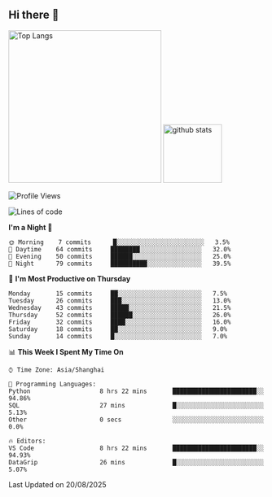 ## Hi there 👋
<p align="left"> 
  <img alt="Top Langs" height="300px" src="https://github-readme-stats.vercel.app/api/top-langs/?username=Sierraki&layout=compact&show_icons=true&theme=onedark" />
  <a href="https://github.com/Sierraki/LC_Solve">
   <img alt="github stats"height="115px"  src="https://github-readme-stats.vercel.app/api/pin/?username=Sierraki&repo=LC_Solve&theme=onedark&show_icons=true" />
  </a>


<!--START_SECTION:waka-->
![Profile Views](http://img.shields.io/badge/Profile%20Views-0-blue)

![Lines of code](https://img.shields.io/badge/From%20Hello%20World%20I%27ve%20Written-2523%20lines%20of%20code-blue)

**I'm a Night 🦉** 

```text
🌞 Morning    7 commits      █░░░░░░░░░░░░░░░░░░░░░░░░   3.5% 
🌆 Daytime    64 commits     ████████░░░░░░░░░░░░░░░░░   32.0% 
🌃 Evening    50 commits     ██████░░░░░░░░░░░░░░░░░░░   25.0% 
🌙 Night      79 commits     ██████████░░░░░░░░░░░░░░░   39.5%

```
📅 **I'm Most Productive on Thursday** 

```text
Monday       15 commits     ██░░░░░░░░░░░░░░░░░░░░░░░   7.5% 
Tuesday      26 commits     ███░░░░░░░░░░░░░░░░░░░░░░   13.0% 
Wednesday    43 commits     █████░░░░░░░░░░░░░░░░░░░░   21.5% 
Thursday     52 commits     ██████░░░░░░░░░░░░░░░░░░░   26.0% 
Friday       32 commits     ████░░░░░░░░░░░░░░░░░░░░░   16.0% 
Saturday     18 commits     ██░░░░░░░░░░░░░░░░░░░░░░░   9.0% 
Sunday       14 commits     █░░░░░░░░░░░░░░░░░░░░░░░░   7.0%

```


📊 **This Week I Spent My Time On** 

```text
⌚︎ Time Zone: Asia/Shanghai

💬 Programming Languages: 
Python                   8 hrs 22 mins       ███████████████████████░░   94.86% 
SQL                      27 mins             █░░░░░░░░░░░░░░░░░░░░░░░░   5.13% 
Other                    0 secs              ░░░░░░░░░░░░░░░░░░░░░░░░░   0.0%

🔥 Editors: 
VS Code                  8 hrs 22 mins       ███████████████████████░░   94.93% 
DataGrip                 26 mins             █░░░░░░░░░░░░░░░░░░░░░░░░   5.07%

```


 Last Updated on 20/08/2025
<!--END_SECTION:waka-->
